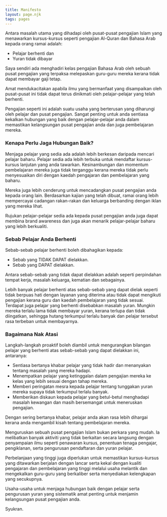 ```yaml
---
title: Manifesto
layout: page.njk
tags: pages
---
```


Antara masalah utama yang dihadapi oleh pusat-pusat pengajian Islam yang menawarkan kursus-kursus seperti pengajian Al-Quran dan Bahasa Arab kepada orang ramai adalah:

- Pelajar berhenti dan
- Yuran tidak dibayar

Saya sendiri ada menghadiri kelas pengajian Bahasa Arab oleh sebuah pusat pengajian yang terpaksa melepaskan guru-guru mereka kerana tidak dapat membayar gaji tetap.

Amat mendukacitakan apabila ilmu yang bermanfaat yang disampaikan oleh pusat-pusat ini tidak dapat terus dinikmati oleh pelajar-pelajar yang telah berhenti.

Pengajian seperti ini adalah suatu usaha yang berterusan yang diharungi oleh pelajar dan pusat pengajian. Sangat penting untuk anda sentiasa kekalkan hubungan yang baik dengan pelajar-pelajar anda dalam memastikan kelangsungan pusat pengajian anda dan juga pembelajaran mereka. 

### Kenapa Perlu Jaga Hubungan Baik?

Menjaga pelajar yang sedia ada adalah lebih berkesan daripada mencari pelajar baharu. Pelajar sedia ada lebih terbuka untuk mendaftar kursus-kursus lanjutan yang anda tawarkan. Kesinambungan dan momentum pembelajaran mereka juga tidak terganggu kerana mereka tidak perlu menyesuaikan diri dengan kaedah pengajaran dan pembelajaran yang baharu.

Mereka juga lebih cenderung untuk mencadangkan pusat pengajian anda kepada orang lain. Berdasarkan kajian yang telah dibuat, ramai orang lebih mempercayai cadangan rakan-rakan dan keluarga berbanding dengan iklan yang mereka lihat.

Rujukan pelajar-pelajar sedia ada kepada pusat pengajian anda juga dapat membina brand awareness dan juga akan menarik pelajar-pelajar baharu yang lebih berkualiti.

### Sebab Pelajar Anda Berhenti

Sebab-sebab pelajar berhenti boleh dibahagikan kepada:

- Sebab yang TIDAK DAPAT dielakkan.
- Sebab yang DAPAT dielakkan.

Antara sebab-sebab yang tidak dapat dielakkan adalah seperti perpindahan tempat kerja, masalah keluarga, kematian dan sebagainya.

Lebih banyak pelajar berhenti atas sebab-sebab yang dapat dielak seperti tidak berpuas hati dengan layanan yang diterima atau tidak dapat mengikuti pengajian kerana guru dan kaedah pembelajaran yang tidak sesuai. Terdapat juga pelajar yang berhenti disebabkan masalah yuran. Mungkin mereka terlalu lama tidak membayar yuran, kerana terlupa dan tidak diingatkan, sehingga hutang terkumpul terlalu banyak dan pelajar tersebut rasa terbeban untuk membayarnya.

### Bagaimana Nak Atasi

Langkah-langkah proaktif boleh diambil untuk mengurangkan bilangan pelajar yang berhenti atas sebab-sebab yang dapat dielakkan ini, antaranya:

- Sentiasa bertanya khabar pelajar yang tidak hadir dan menanyakan tentang masalah yang mereka hadapi. 
- Menempatkan pelajar yang ketinggalan dalam pengajian mereka ke kelas yang lebih sesuai dengan tahap mereka.
- Memberi peringatan mesra kepada pelajar tentang tunggakan yuran mereka supaya tidak terkumpul terlalu banyak.
- Memberikan diskaun kepada pelajar yang betul-betul menghadapi masalah kewangan dan masih bersemangat untuk meneruskan pengajian.

Dengan sering bertanya khabar, pelajar anda akan rasa lebih dihargai kerana anda mengambil kisah tentang pembelajaran mereka.

Menguruskan sebuah pusat pengajian Islam bukan perkara yang mudah. Ia melibatkan banyak aktiviti yang tidak berkaitan secara langsung dengan penyampaian ilmu seperti penawaran kursus, penentuan tenaga pengajar, pengiklanan, serta pengurusan pendaftaran dan yuran pelajar.

Perbelanjaan yang tinggi juga diperlukan untuk memastikan kursus-kursus yang ditawarkan berjalan dengan lancar serta kekal dengan kualiti pengajaran dan pembelajaran yang tinggi melalui usaha melantik dan mengekalkan guru-guru yang berkaliber serta menyediakan kelengkapan yang secukupnya.

Usaha-usaha untuk menjaga hubungan baik dengan pelajar serta pengurusan yuran yang sistematik amat penting untuk menjamin kelangsungan pusat pengajian anda.

Syukran.
